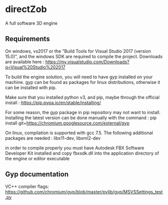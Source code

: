 # directZob
A full software 3D engine

## Requirements

On windows, vs2017 or the "Build Tools for Visual Studio 2017 (version 15.0)", and the windows SDK are required to compile the project. Downloads are available here :
https://my.visualstudio.com/Downloads?q=Visual%20Studio%202017


To build the engine solution, you will need to have gyp installed on your machine.
gyp can be found as packages for linux distributions, otherwise it can be installed with pip.

Make sure that you installed python v3, and pip, maybe through the official install :
https://pip.pypa.io/en/stable/installing/

For some reason, the gyp package in pip repository may not want to install. Installing the latest version can be done manually with the command :
pip install git+https://chromium.googlesource.com/external/gyp

On linux, compilation is supported with gcc 7.5. The following additional packages are needed : libx11-dev, libxml2-dev

in order to compile properly you must have Autodesk FBX Software Developer Kit installed and copy fbxsdk.dll into the application directory of the engine or editor executable 

## Gyp documentation

VC++ compiler flags:
https://github.com/chromium/gyp/blob/master/pylib/gyp/MSVSSettings_test.py


